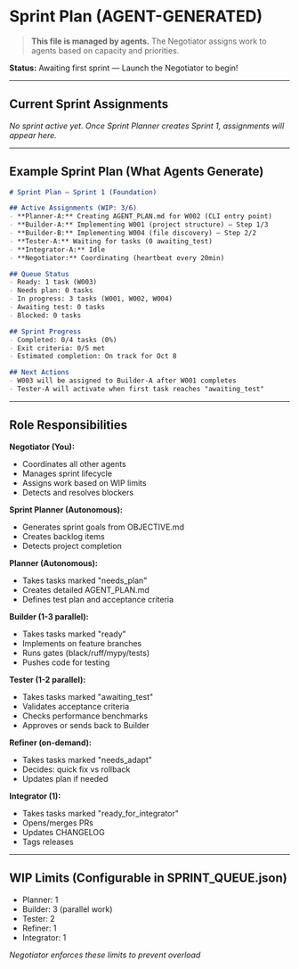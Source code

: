 # Sprint Plan (AGENT-GENERATED)

> **This file is managed by agents.** The Negotiator assigns work to agents based on capacity and priorities.

**Status:** Awaiting first sprint — Launch the Negotiator to begin!

---

## Current Sprint Assignments

*No sprint active yet. Once Sprint Planner creates Sprint 1, assignments will appear here.*

---

## Example Sprint Plan (What Agents Generate)

```markdown
# Sprint Plan — Sprint 1 (Foundation)

## Active Assignments (WIP: 3/6)
- **Planner-A:** Creating AGENT_PLAN.md for W002 (CLI entry point)
- **Builder-A:** Implementing W001 (project structure) — Step 1/3
- **Builder-B:** Implementing W004 (file discovery) — Step 2/2
- **Tester-A:** Waiting for tasks (0 awaiting_test)
- **Integrator-A:** Idle
- **Negotiator:** Coordinating (heartbeat every 20min)

## Queue Status
- Ready: 1 task (W003)
- Needs plan: 0 tasks
- In progress: 3 tasks (W001, W002, W004)
- Awaiting test: 0 tasks
- Blocked: 0 tasks

## Sprint Progress
- Completed: 0/4 tasks (0%)
- Exit criteria: 0/5 met
- Estimated completion: On track for Oct 8

## Next Actions
- W003 will be assigned to Builder-A after W001 completes
- Tester-A will activate when first task reaches "awaiting_test"
```

---

## Role Responsibilities

**Negotiator (You):**
- Coordinates all other agents
- Manages sprint lifecycle
- Assigns work based on WIP limits
- Detects and resolves blockers

**Sprint Planner (Autonomous):**
- Generates sprint goals from OBJECTIVE.md
- Creates backlog items
- Detects project completion

**Planner (Autonomous):**
- Takes tasks marked "needs_plan"
- Creates detailed AGENT_PLAN.md
- Defines test plan and acceptance criteria

**Builder (1-3 parallel):**
- Takes tasks marked "ready"
- Implements on feature branches
- Runs gates (black/ruff/mypy/tests)
- Pushes code for testing

**Tester (1-2 parallel):**
- Takes tasks marked "awaiting_test"
- Validates acceptance criteria
- Checks performance benchmarks
- Approves or sends back to Builder

**Refiner (on-demand):**
- Takes tasks marked "needs_adapt"
- Decides: quick fix vs rollback
- Updates plan if needed

**Integrator (1):**
- Takes tasks marked "ready_for_integrator"
- Opens/merges PRs
- Updates CHANGELOG
- Tags releases

---

## WIP Limits (Configurable in SPRINT_QUEUE.json)
- Planner: 1
- Builder: 3 (parallel work)
- Tester: 2
- Refiner: 1
- Integrator: 1

*Negotiator enforces these limits to prevent overload*

